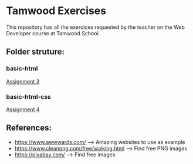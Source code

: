 # Tamwood Exercises

This repository has all the exercices requested by the teacher on the Web Developer course at Tamwood School. 

## Folder struture: 

### basic-html

[Assignment 3](/basic-html/)

### basic-html-css

[Assignment 4](/basic-html-css/)

## References:

- https://www.awwwards.com/ --> Amazing websites to use as example
- https://www.cleanpng.com/free/walking.html --> Find free PNG images
- https://pixabay.com/ --> Find free images